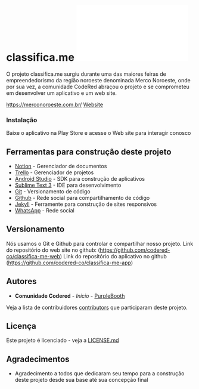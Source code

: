 # classifica.me ![Website](classifica.me)

O projeto classifica.me surgiu durante uma das maiores feiras de empreendedorismo da região noroeste denominada Merco Noroeste, onde por sua vez, a comunidade CodeRed abraçou o projeto e se comprometeu em desenvolver um aplicativo e um web site.

https://merconoroeste.com.br/
[Website](classifica.me)

### Instalação

Baixe o aplicativo na Play Store e acesse o Web site para interagir conosco

## Ferramentas para construção deste projeto

* [Notion](http://www.dropwizard.io/1.0.2/docs/) - Gerenciador de documentos
* [Trello](https://maven.apache.org/) - Gerenciador de projetos
* [Android Studio](https://rometools.github.io/rome/) - SDK para construção de aplicativos
* [Sublime Text 3](https://rometools.github.io/rome/) - IDE para desenvolvimento
* [Git](https://rometools.github.io/rome/) - Versionamento de código
* [Github](https://rometools.github.io/rome/) - Rede social para compartilhamento de código
* [Jekyll](https://rometools.github.io/rome/) - Ferramente para construção de sites responsivos
* [WhatsApp](https://rometools.github.io/rome/) - Rede social

## Versionamento

Nós usamos o Git e Github para controlar e compartilhar nosso projeto. 
Link do repositório do web site no github: (https://github.com/codered-co/classifica-me-web)
Link do repositório do aplicativo no github (https://github.com/codered-co/classifica-me-app)

## Autores

* **Comunidade Codered** - *Início* - [PurpleBooth](https://github.com/PurpleBooth)

Veja a lista de contribuidores [contributors](https://github.com/codered-co/classifica-me-web/contributors) que participaram deste projeto.

## Licença

Este projeto é licenciado - veja a [LICENSE.md](LICENSE.md)

## Agradecimentos

* Agradecimento a todos que dedicaram seu tempo para a construção deste projeto desde sua base até sua concepção final

